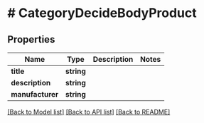# # CategoryDecideBodyProduct

## Properties

Name | Type | Description | Notes
------------ | ------------- | ------------- | -------------
**title** | **string** |  |
**description** | **string** |  |
**manufacturer** | **string** |  |

[[Back to Model list]](../../README.md#models) [[Back to API list]](../../README.md#endpoints) [[Back to README]](../../README.md)
